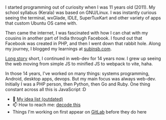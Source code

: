 I started programming out of curiosity when I was 11 years old (2011). My school syllabus (Kerala) was based on GNU/Linux. I was instantly curious seeing the terminal, wxGlade, IDLE, SuperTuxKart and other variety of apps that custom Ubuntu OS came with.

Then came the internet, I was fascinated with how I can chat with my cousins in another part of India through Facebook. I found out that Facebook was created in PHP, and then I went down that rabbit hole. Along my journey, I blogged my learnings at [subinsb.com](https://subinsb.com).

[Long story](https://subinsb.com/about/) short, I continued in web-dev for 14 years now. I grew up seeing the web moving from simple JS to minified JS to webpack to vite, haha.

In those 14 years, I've worked on many things: systems programming, Android, desktop apps, devops. But my main focus was always web-dev. Initially I was a PHP person, then Python, then Go and Ruby. One thing constant across all this is JavaScript :D

- 🔭 [My idea list (outdated)](https://github.com/subins2000/subins2000/blob/master/ideas.md)
- 📫 How to reach me: [decode this](https://subinsb.com/contact)
- Things I'm working on first appear on [GitLab](https://gitlab.com/subins2000) before they do here
